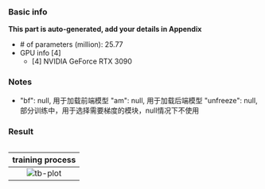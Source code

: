 ### Basic info

**This part is auto-generated, add your details in Appendix**

* \# of parameters (million): 25.77
* GPU info \[4\]
  * \[4\] NVIDIA GeForce RTX 3090

### Notes

* "bf": null, 用于加载前端模型
  "am": null, 用于加载后端模型
  "unfreeze": null, 部分训练中，用于选择需要梯度的模块，null情况下不使用

### Result
```

```

|     training process    |
|:-----------------------:|
|![tb-plot](./monitor.png)|
